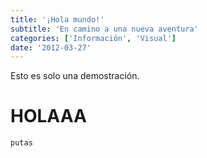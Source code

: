 ```yaml
---
title: '¡Hola mundo!'
subtitle: 'En camino a una nueva aventura'
categories: ['Información', 'Visual']
date: '2012-03-27'
---
```


Esto es solo una demostración.

# HOLAAA
`putas`